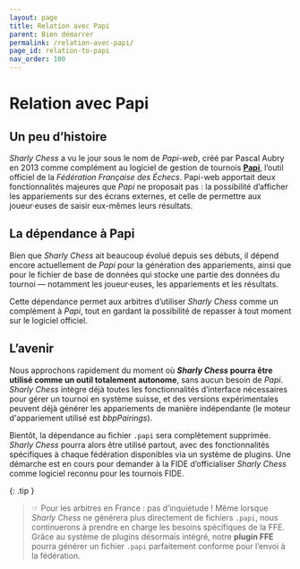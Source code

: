 ```yaml
---
layout: page
title: Relation avec Papi
parent: Bien démarrer
permalink: /relation-avec-papi/
page_id: relation-to-papi
nav_order: 100
---
```


# Relation avec Papi

## Un peu d’histoire

_Sharly Chess_ a vu le jour sous le nom de _Papi-web_, créé par Pascal Aubry en 2013 comme complément au logiciel de gestion de tournois **[Papi](https://www.echecs.asso.fr/Actu.aspx?Ref=142877)**, l’outil officiel de la _Fédération Française des Échecs_.
Papi-web apportait deux fonctionnalités majeures que _Papi_ ne proposait pas : la possibilité d’afficher les appariements sur des écrans externes, et celle de permettre aux joueur·euses de saisir eux-mêmes leurs résultats.

## La dépendance à Papi

Bien que _Sharly Chess_ ait beaucoup évolué depuis ses débuts, il dépend encore actuellement de _Papi_ pour la génération des appariements, ainsi que pour le fichier de base de données qui stocke une partie des données du tournoi — notamment les joueur·euses, les appariements et les résultats.

Cette dépendance permet aux arbitres d’utiliser _Sharly Chess_ comme un complément à _Papi_, tout en gardant la possibilité de repasser à tout moment sur le logiciel officiel.

## L’avenir

Nous approchons rapidement du moment où **_Sharly Chess_ pourra être utilisé comme un outil totalement autonome**, sans aucun besoin de _Papi_.
_Sharly Chess_ intègre déjà toutes les fonctionnalités d’interface nécessaires pour gérer un tournoi en système suisse, et des versions expérimentales peuvent déjà générer les appariements de manière indépendante (le moteur d'appariement utilisé est _bbpPairings_).

Bientôt, la dépendance au fichier `.papi` sera complètement supprimée. _Sharly Chess_ pourra alors être utilisé partout, avec des fonctionnalités spécifiques à chaque fédération disponibles via un système de plugins.
Une démarche est en cours pour demander à la FIDE d’officialiser _Sharly Chess_ comme logiciel reconnu pour les tournois FIDE.

{: .tip }
> ☞ Pour les arbitres en France : pas d’inquiétude ! Même lorsque _Sharly Chess_ ne générera plus directement de fichiers `.papi`, nous continuerons à prendre en charge les besoins spécifiques de la FFE. Grâce au système de plugins désormais intégré, notre **plugin FFE** pourra générer un fichier `.papi` parfaitement conforme pour l’envoi à la fédération.
